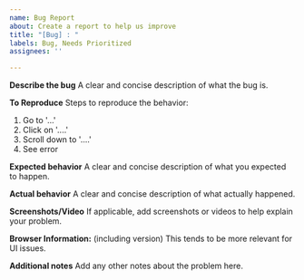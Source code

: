 ```yaml
---
name: Bug Report
about: Create a report to help us improve
title: "[Bug] : "
labels: Bug, Needs Prioritized
assignees: ''

---
```


**Describe the bug**
A clear and concise description of what the bug is.

**To Reproduce**
Steps to reproduce the behavior:
1. Go to '...'
2. Click on '....'
3. Scroll down to '....'
4. See error

**Expected behavior**
A clear and concise description of what you expected to happen.

**Actual behavior**
A clear and concise description of what actually happened.

**Screenshots/Video**
If applicable, add screenshots or videos to help explain your problem.

**Browser Information:**
(including version)
This tends to be more relevant for UI issues.

**Additional notes**
Add any other notes about the problem here.
